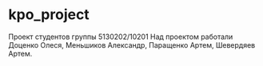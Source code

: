 # kpo_project
Проект студентов группы 5130202/10201 
Над проектом работали Доценко Олеся, Меньшиков Александр, Паращенко Артем, Шевердяев Артем.
